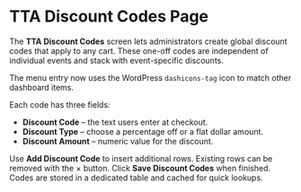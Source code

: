 # TTA Discount Codes Page

The **TTA Discount Codes** screen lets administrators create global discount codes that apply to any cart. These one-off codes are independent of individual events and stack with event-specific discounts.

The menu entry now uses the WordPress `dashicons-tag` icon to match other dashboard items.

Each code has three fields:

- **Discount Code** – the text users enter at checkout.
- **Discount Type** – choose a percentage off or a flat dollar amount.
- **Discount Amount** – numeric value for the discount.

Use **Add Discount Code** to insert additional rows. Existing rows can be removed with the × button. Click **Save Discount Codes** when finished. Codes are stored in a dedicated table and cached for quick lookups.
